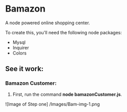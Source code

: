 # Bamazon

A node powered online shopping center.

To create this, you'll need the following node packages:

* Mysql
* Inquirer
* Colors

## See it work:

### Bamazon Customer:

1. First, run the command **node bamazonCustomer.js**.

![Image of Step one]
/Images/Bam-img-1.png